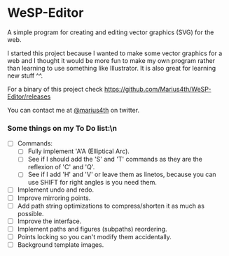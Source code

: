 # WeSP-Editor
A simple program for creating and editing vector graphics (SVG) for the web.

I started this project because I wanted to make some vector graphics for a web and I thought it would be more fun to make my own program rather than learning to use something like Illustrator. It is also great for learning new stuff ^^.

For a binary of this project check https://github.com/Marius4th/WeSP-Editor/releases

You can contact me at [@marius4th](https://twitter.com/marius4th) on twitter.

### Some things on my To Do list:\n

- [ ] Commands:
  - [ ] Fully implement 'A'A (Elliptical Arc).
  - [ ] See if I should add the 'S' and 'T' commands as they are the reflexion of 'C' and 'Q'.
  - [ ] See if I add 'H' and 'V' or leave them as linetos, because you can use SHIFT for right angles is you need them.
- [ ] Implement undo and redo.
- [ ] Improve mirroring points.
- [ ] Add path string optimizations to compress/shorten it as much as possible.
- [ ] Improve the interface.
- [ ] Implement paths and figures (subpaths) reordering.
- [ ] Points locking so you can't modify them accidentally.
- [ ] Background template images.
